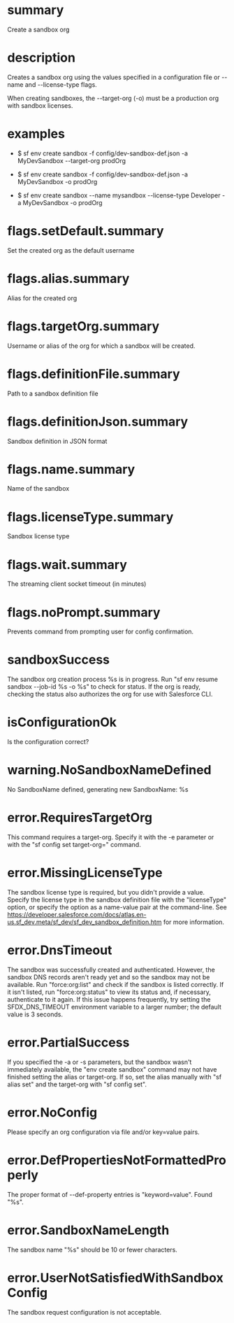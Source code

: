 # summary

Create a sandbox org

# description

Creates a sandbox org using the values specified in a configuration file or --name and --license-type flags.

When creating sandboxes, the --target-org (-o) must be a production org with sandbox licenses.

# examples

- $ sf env create sandbox -f config/dev-sandbox-def.json -a MyDevSandbox --target-org prodOrg

- $ sf env create sandbox -f config/dev-sandbox-def.json -a MyDevSandbox -o prodOrg

- $ sf env create sandbox --name mysandbox --license-type Developer -a MyDevSandbox -o prodOrg

# flags.setDefault.summary

Set the created org as the default username

# flags.alias.summary

Alias for the created org

# flags.targetOrg.summary

Username or alias of the org for which a sandbox will be created.

# flags.definitionFile.summary

Path to a sandbox definition file

# flags.definitionJson.summary

Sandbox definition in JSON format

# flags.name.summary

Name of the sandbox

# flags.licenseType.summary

Sandbox license type

# flags.wait.summary

The streaming client socket timeout (in minutes)

# flags.noPrompt.summary

Prevents command from prompting user for config confirmation.

# sandboxSuccess

The sandbox org creation process %s is in progress. Run "sf env resume sandbox --job-id %s -o %s" to check for status. If the org is ready, checking the status also authorizes the org for use with Salesforce CLI.

# isConfigurationOk

Is the configuration correct?

# warning.NoSandboxNameDefined

No SandboxName defined, generating new SandboxName: %s

# error.RequiresTargetOrg

This command requires a target-org. Specify it with the -e parameter or with the "sf config set target-org=<username>" command.

# error.MissingLicenseType

The sandbox license type is required, but you didn't provide a value. Specify the license type in the sandbox definition file with the "licenseType" option, or specify the option as a name-value pair at the command-line. See https://developer.salesforce.com/docs/atlas.en-us.sf_dev.meta/sf_dev/sf_dev_sandbox_definition.htm for more information.

# error.DnsTimeout

The sandbox was successfully created and authenticated. However, the sandbox DNS records aren't ready yet and so the sandbox may not be available. Run "force:org:list" and check if the sandbox is listed correctly. If it isn't listed, run "force:org:status" to view its status and, if necessary, authenticate to it again. If this issue happens frequently, try setting the SFDX_DNS_TIMEOUT environment variable to a larger number; the default value is 3 seconds.

# error.PartialSuccess

If you specified the -a or -s parameters, but the sandbox wasn't immediately available, the "env create sandbox" command may not have finished setting the alias or target-org.
If so, set the alias manually with "sf alias set" and the target-org with "sf config set".

# error.NoConfig

Please specify an org configuration via file and/or key=value pairs.

# error.DefPropertiesNotFormattedProperly

The proper format of --def-property entries is "keyword=value". Found "%s".

# error.SandboxNameLength

The sandbox name "%s" should be 10 or fewer characters.

# error.UserNotSatisfiedWithSandboxConfig

The sandbox request configuration is not acceptable.
